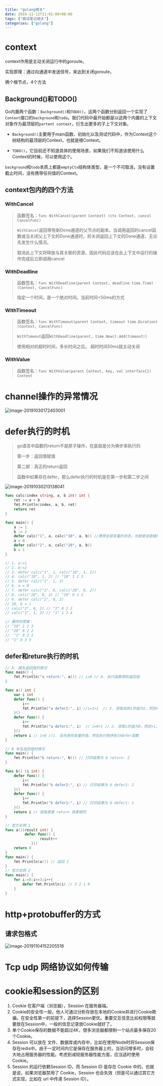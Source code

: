 ```yaml
---
title: "golang相关"
date: 2019-11-12T11:01:09+08:00
tags: ["面试笔记相关"]
categories: ["golang"]
---
```


<!--more-->
# context

context作用是主动关闭运行中的goroute。

实现原理：通过向通道中发送信号，来达到关闭goroute，



俩个根节点，4个方法

## Background()和TODO()

Go内置两个函数：`Background()`和`TODO()`，这两个函数分别返回一个实现了`Context`接口的`background`和`todo`。我们代码中最开始都是以这两个内置的上下文对象作为最顶层的`partent context`，衍生出更多的子上下文对象。

- `Background()`主要用于main函数、初始化以及测试代码中，作为Context这个树结构的最顶层的Context，也就是根Context。

- `TODO()`，它目前还不知道具体的使用场景，如果我们不知道该使用什么Context的时候，可以使用这个。

`background`和`todo`本质上都是`emptyCtx`结构体类型，是一个不可取消，没有设置截止时间，没有携带任何值的Context。

## context包内的四个方法

### WithCancel

> 函数签名：`func WithCancel(parent Context) (ctx Context, cancel CancelFunc)`
>
> `WithCancel`返回带有新Done通道的父节点的副本。当调用返回的cancel函数或当关闭父上下文的Done通道时，将关闭返回上下文的Done通道，无论先发生什么情况。
>
> 取消此上下文将释放与其关联的资源，因此代码应该在此上下文中运行的操作完成后立即调用cancel

### WithDeadline

> 函数签名：`func WithDeadline(parent Context, deadline time.Time) (Context, CancelFunc)`
>
> 指定一个时间，是一个绝对时间。当前时间+50ms的方式

### WithTimeout

>函数签名：`func WithTimeout(parent Context, timeout time.Duration) (Context, CancelFunc)`
>
>`WithTimeout`返回`WithDeadline(parent, time.Now().Add(timeout))`
>
>使用相对的超时时间，多长时间之后。 超时时间50ms就主动关闭

### WithValue

> 函数签名：`func WithValue(parent Context, key, val interface{}) Context`

# channel操作的异常情况

![image-20191030172403001](/post/images/image-20191030172403001.png)

# defer执行的时机

> go语言中函数的return不是原子操作，在底层是分为俩步来执行的
>
> 第一步：返回值赋值
>
> 第二部：真正的return返回
>
> 函数中如果存在defer，那么defer执行的时机是在第一步和第二步之间

![image-20191030213138041](/post/images/image-20191030213138041.png)

```go
func calc(index string, a, b int) int {
	ret := a + b
	fmt.Println(index, a, b, ret)
	return ret
}

func main() {
	a := 1
	b := 2
	defer calc("1", a, calc("10", a, b)) //携带全部变量的状态，也就是说直接拷贝对应的值传入函数，但是不执行
	a = 0
	defer calc("2", a, calc("20", a, b))
	b = 1
}

// 1. a:=1
// 2. b:=2
// 3. defer calc("1", 1, calc("10", 1, 2))  
// 4. calc("10", 1, 2) // "10" 1 2 3
// 5. defer calc("1", 1, 3)
// 6. a = 0
// 7. defer calc("2", 0, calc("20", 0, 2))
// 8. calc("20", 0, 2) // "20" 0 2 2
// 9. defer calc("2", 0, 2)
// 10. b = 1
// calc("2", 0, 2) // "2" 0 2 2
// calc("1", 1, 3) // "1" 1 3 4

// 最终的答案：
// "10" 1 2 3
// "20" 0 2 2
//  "2" 0 2 2
// "1" 0 3 3
```

## defer和reture执行的时机

```go
// A. 匿名返回值的情况
func main() {
	fmt.Println("a return:", a()) // i=0 // 0. 执行函数得到返回值
}

func a() int {
	var i int
	defer func() {
		i++ 
		fmt.Println("a defer2:", i) //i=1+1  // 3. 获取目前i的值为1，然后+1，打印，得到的i的值为2
	}()
	defer func() {
		i++
		fmt.Println("a defer1:", i)  // i=0+1 // 2. 获取i的值为0，然后+1，打印，得到的i为1
	}()
	return i // i=0 //1. 会先保存变量的值，然后执行倒序执行defer函数
}

// B 有名返回值的情况
func main() {
	fmt.Println("b return:", b()) // 打印结果为 b return: 2
}

func b() (i int) {
	defer func() {
		i++
		fmt.Println("b defer2:", i) // 打印结果为 b defer2: 2
	}()
	defer func() {
		i++
		fmt.Println("b defer1:", i) // 打印结果为 b defer1: 1
	}()
	return i // 或者直接 return 效果相同
}

// 官方实例 1
func a()(result int) {
	     defer func() {
		        result++
		    }()
	return 0
}
func main() {
	fmt.Println(a()) // 返回 1
}
// 官方实例 2
func main() {
	for i:=0;i<=3;i++{
		defer fmt.Println(i) // 3 2 1 0 
	}
}
```

# http+protobuffer的方式

## 请求包格式

![image-20191104152205518](/post/images/image-20191104152205518.png)



# Tcp udp 网络协议如何传输



# cookie和session的区别

1. Cookie 在客户端（浏览器），Session 在服务器端。
2. Cookie的安全性一般，他人可通过分析存放在本地的Cookie并进行Cookie欺骗。在安全性第一的前提下，选择Session更优。重要交互信息比如权限等就要放在Session中，一般的信息记录放Cookie就好了。
3. 单个Cookie保存的数据不能超过4K，很多浏览器都限制一个站点最多保存20个Cookie。 
4. Session 可以放在 文件、数据库或内存中，比如在使用Node时将Session保存在redis中。由于一定时间内它是保存在服务器上的，当访问增多时，会较大地占用服务器的性能。考虑到减轻服务器性能方面，应当适时使用Cookie。
5. Session 的运行依赖Session ID，而 Session ID 是存在 Cookie 中的，也就是说，如果浏览器禁用了 Cookie，Session 也会失效（但是可以通过其它方式实现，比如在 url 中传递 Session ID）。
